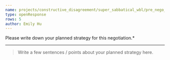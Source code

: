 ```yaml
---
name: projects/constructive_disagreement/super_sabbatical_wbl/pre_nego_planned_strategy.md
type: openResponse
rows: 5
author: Emily Hu
---
```


Please write down your planned strategy for this negotiation.\*

---

> Write a few sentences / points about your planned strategy here.
